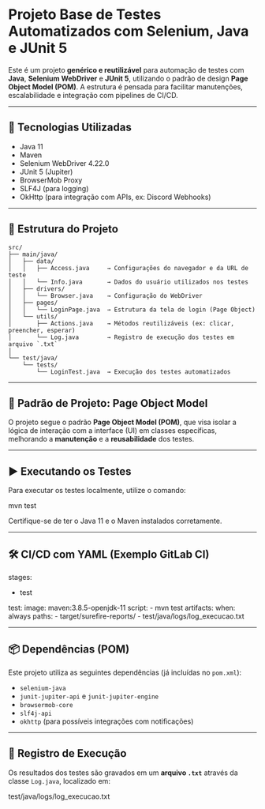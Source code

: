 # Projeto Base de Testes Automatizados com Selenium, Java e JUnit 5

Este é um projeto **genérico e reutilizável** para automação de testes com **Java**, **Selenium WebDriver** e **JUnit 5**, utilizando o padrão de design **Page Object Model (POM)**. A estrutura é pensada para facilitar manutenções, escalabilidade e integração com pipelines de CI/CD.

---

## 🧩 Tecnologias Utilizadas

- Java 11
- Maven
- Selenium WebDriver 4.22.0
- JUnit 5 (Jupiter)
- BrowserMob Proxy
- SLF4J (para logging)
- OkHttp (para integração com APIs, ex: Discord Webhooks)

---

## 🧱 Estrutura do Projeto


```text
src/
├── main/java/
│   ├── data/
│   │   ├── Access.java     → Configurações do navegador e da URL de teste
│   │   └── Info.java       → Dados do usuário utilizados nos testes
│   ├── drivers/
│   │   └── Browser.java    → Configuração do WebDriver
│   ├── pages/
│   │   └── LoginPage.java  → Estrutura da tela de login (Page Object)
│   └── utils/
│       ├── Actions.java    → Métodos reutilizáveis (ex: clicar, preencher, esperar)
│       └── Log.java        → Registro de execução dos testes em arquivo `.txt`
│
└── test/java/
    └── tests/
        └── LoginTest.java  → Execução dos testes automatizados
```



---

## 🎯 Padrão de Projeto: Page Object Model

O projeto segue o padrão **Page Object Model (POM)**, que visa isolar a lógica de interação com a interface (UI) em classes específicas, melhorando a **manutenção** e a **reusabilidade** dos testes.

---

## ▶️ Executando os Testes

Para executar os testes localmente, utilize o comando:


mvn test


Certifique-se de ter o Java 11 e o Maven instalados corretamente.

---

## 🛠️ CI/CD com YAML (Exemplo GitLab CI)


stages:
  - test

test:
  image: maven:3.8.5-openjdk-11
  script:
    - mvn test
  artifacts:
    when: always
    paths:
      - target/surefire-reports/
      - test/java/logs/log_execucao.txt


---

## 📦 Dependências (POM)

Este projeto utiliza as seguintes dependências (já incluídas no `pom.xml`):

- `selenium-java`
- `junit-jupiter-api` e `junit-jupiter-engine`
- `browsermob-core`
- `slf4j-api`
- `okhttp` (para possíveis integrações com notificações)

---

## 📁 Registro de Execução

Os resultados dos testes são gravados em um **arquivo `.txt`** através da classe `Log.java`, localizado em:


test/java/logs/log_execucao.txt

